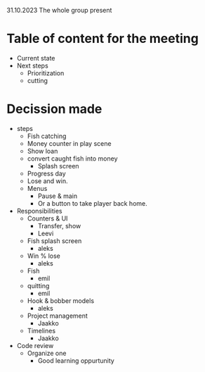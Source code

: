 31.10.2023
The whole group present 
# Table of content for the meeting
- Current state
- Next steps
	- Prioritization
	- cutting
# Decission made
- steps
	- Fish catching
	- Money counter in play scene
	- Show loan
	- convert caught fish into money
		- Splash screen
	- Progress day
	- Lose and win.
	- Menus
		- Pause & main
		- Or a button to take player back home.
- Responsibilities
	- Counters & UI
		- Transfer, show
		- Leevi
	- Fish splash screen
		-  aleks
	- Win % lose
		- aleks
	- Fish
		- emil
	- quitting
		- emil
	- Hook & bobber models
		- aleks
	- Project management
		- Jaakko
	- Timelines
		- Jaakko
- Code review
	- Organize one
		- Good learning oppurtunity
